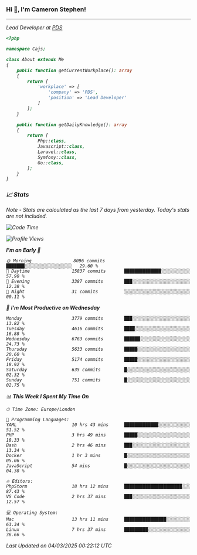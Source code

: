 ### Hi 👋, I'm Cameron Stephen!
<hr>
<p><em>Lead Developer at <a href="https://prindatasolutions.co.uk">PDS</a></p>


```php
<?php

namespace Cajs;

class About extends Me
{
    public function getCurrentWorkplace(): array
    {
        return [
            'workplace' => [
                'company' => 'PDS',
                'position' => 'Lead Developer'
            ]
        ];
    }

    public function getDailyKnowledge(): array
    {
        return [
            Php::class,
            Javascript::class,
            Laravel::class,
            Symfony::class,
            Go::class,
        ];
    }
}
```

### 📈 Stats
<p><em>Note - Stats are calculated as the last 7 days from yesterday. Today's stats are not included.</em></p>


<!--START_SECTION:waka-->
![Code Time](http://img.shields.io/badge/Code%20Time-4%2C365%20hrs%2033%20mins-blue)

![Profile Views](http://img.shields.io/badge/Profile%20Views-0-blue)

**I'm an Early 🐤** 

```text
🌞 Morning                8096 commits        ███████░░░░░░░░░░░░░░░░░░   29.60 % 
🌆 Daytime                15837 commits       ██████████████░░░░░░░░░░░   57.90 % 
🌃 Evening                3387 commits        ███░░░░░░░░░░░░░░░░░░░░░░   12.38 % 
🌙 Night                  31 commits          ░░░░░░░░░░░░░░░░░░░░░░░░░   00.11 % 
```
📅 **I'm Most Productive on Wednesday** 

```text
Monday                   3779 commits        ███░░░░░░░░░░░░░░░░░░░░░░   13.82 % 
Tuesday                  4616 commits        ████░░░░░░░░░░░░░░░░░░░░░   16.88 % 
Wednesday                6763 commits        ██████░░░░░░░░░░░░░░░░░░░   24.73 % 
Thursday                 5633 commits        █████░░░░░░░░░░░░░░░░░░░░   20.60 % 
Friday                   5174 commits        █████░░░░░░░░░░░░░░░░░░░░   18.92 % 
Saturday                 635 commits         █░░░░░░░░░░░░░░░░░░░░░░░░   02.32 % 
Sunday                   751 commits         █░░░░░░░░░░░░░░░░░░░░░░░░   02.75 % 
```


📊 **This Week I Spent My Time On** 

```text
🕑︎ Time Zone: Europe/London

💬 Programming Languages: 
YAML                     10 hrs 43 mins      █████████████░░░░░░░░░░░░   51.52 % 
PHP                      3 hrs 49 mins       █████░░░░░░░░░░░░░░░░░░░░   18.33 % 
Bash                     2 hrs 46 mins       ███░░░░░░░░░░░░░░░░░░░░░░   13.34 % 
Docker                   1 hr 3 mins         █░░░░░░░░░░░░░░░░░░░░░░░░   05.06 % 
JavaScript               54 mins             █░░░░░░░░░░░░░░░░░░░░░░░░   04.38 % 

🔥 Editors: 
PhpStorm                 18 hrs 12 mins      ██████████████████████░░░   87.43 % 
VS Code                  2 hrs 37 mins       ███░░░░░░░░░░░░░░░░░░░░░░   12.57 % 

💻 Operating System: 
Mac                      13 hrs 11 mins      ████████████████░░░░░░░░░   63.34 % 
Linux                    7 hrs 37 mins       █████████░░░░░░░░░░░░░░░░   36.66 % 
```


 Last Updated on 04/03/2025 00:22:12 UTC
<!--END_SECTION:waka-->
